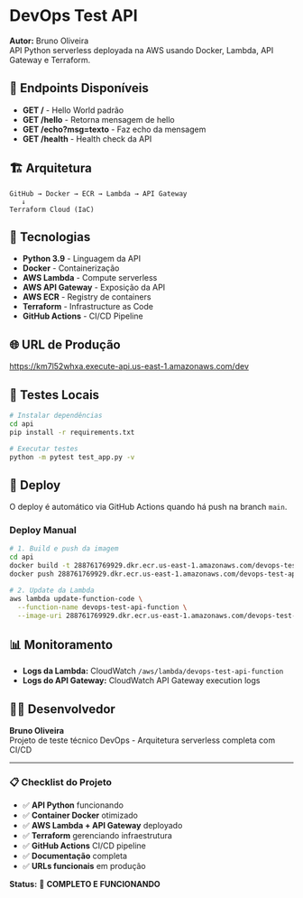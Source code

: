 # DevOps Test API

**Autor:** Bruno Oliveira  
API Python serverless deployada na AWS usando Docker, Lambda, API Gateway e Terraform.

## 🚀 Endpoints Disponíveis

- **GET /** - Hello World padrão
- **GET /hello** - Retorna mensagem de hello
- **GET /echo?msg=texto** - Faz echo da mensagem
- **GET /health** - Health check da API

## 🏗️ Arquitetura

```
GitHub → Docker → ECR → Lambda → API Gateway
   ↓
Terraform Cloud (IaC)
```

## 🔧 Tecnologias

- **Python 3.9** - Linguagem da API
- **Docker** - Containerização
- **AWS Lambda** - Compute serverless
- **AWS API Gateway** - Exposição da API
- **AWS ECR** - Registry de containers
- **Terraform** - Infrastructure as Code
- **GitHub Actions** - CI/CD Pipeline

## 🌐 URL de Produção

https://km7l52whxa.execute-api.us-east-1.amazonaws.com/dev

## 🧪 Testes Locais

```bash
# Instalar dependências
cd api
pip install -r requirements.txt

# Executar testes
python -m pytest test_app.py -v
```

## 🚀 Deploy

O deploy é automático via GitHub Actions quando há push na branch `main`.

### Deploy Manual

```bash
# 1. Build e push da imagem
cd api
docker build -t 288761769929.dkr.ecr.us-east-1.amazonaws.com/devops-test-api:latest .
docker push 288761769929.dkr.ecr.us-east-1.amazonaws.com/devops-test-api:latest

# 2. Update da Lambda
aws lambda update-function-code \
  --function-name devops-test-api-function \
  --image-uri 288761769929.dkr.ecr.us-east-1.amazonaws.com/devops-test-api:latest
```

## 📊 Monitoramento

- **Logs da Lambda:** CloudWatch `/aws/lambda/devops-test-api-function`
- **Logs do API Gateway:** CloudWatch API Gateway execution logs

## 👨‍💻 Desenvolvedor

**Bruno Oliveira**  
Projeto de teste técnico DevOps - Arquitetura serverless completa com CI/CD

---

### 📋 Checklist do Projeto

- ✅ **API Python** funcionando
- ✅ **Container Docker** otimizado
- ✅ **AWS Lambda + API Gateway** deployado
- ✅ **Terraform** gerenciando infraestrutura
- ✅ **GitHub Actions** CI/CD pipeline
- ✅ **Documentação** completa
- ✅ **URLs funcionais** em produção

**Status:** 🎉 **COMPLETO E FUNCIONANDO**